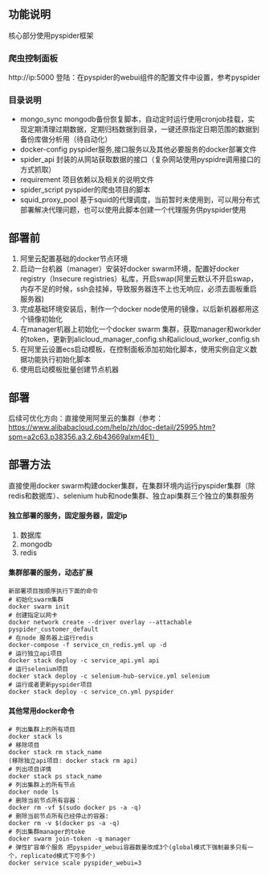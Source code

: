 ## 功能说明

核心部分使用pyspider框架

### 爬虫控制面板

http://ip:5000
登陆：在pyspider的webui组件的配置文件中设置，参考pyspider

### 目录说明

- mongo_sync mongodb备份恢复脚本，自动定时运行使用cronjob挂载，实现定期清理过期数据，定期归档数据到目录，一键还原指定日期范围的数据到备份库做分析用（待自动化）
- docker-config pyspider服务,接口服务以及其他必要服务的docker部署文件
- spider_api 封装的从网站获取数据的接口（复杂网站使用pyspidre调用接口的方式抓取）
- requirement 项目依赖以及相关的说明文件
- spider_script  pyspider的爬虫项目的脚本
- squid_proxy_pool 基于squid的代理调度，当前暂时未使用到，可以用分布式部署解决代理问题，也可以使用此脚本创建一个代理服务供pyspider使用

## 部署前

1. 阿里云配置基础的docker节点环境
2. 启动一台机器（manager）安装好docker swarm环境，配置好docker registry（Insecure registries）私库，开启swap(阿里云默认不开启swap，内存不足的时候，ssh会挂掉，导致服务器连不上也无响应，必须去面板重启服务器)
3. 完成基础环境安装后，制作一个docker node使用的镜像，以后新机器都用这个镜像初始化
4. 在manager机器上初始化一个docker swarm 集群，获取manager和workder的token，更新到alicloud_manager_config.sh和alicloud_worker_config.sh
5. 在阿里云设置ecs启动模板，在控制面板添加初始化脚本，使用实例自定义数据功能执行初始化脚本
6. 使用启动模板批量创建节点机器

## 部署

后续可优化方向：直接使用阿里云的集群（参考：https://www.alibabacloud.com/help/zh/doc-detail/25995.htm?spm=a2c63.p38356.a3.2.6b43669alxm4E1）

## 部署方法

直接使用docker swarm构建docker集群，在集群环境内运行pyspider集群（除redis和数据库）、selenium hub和node集群、独立api集群三个独立的集群服务
#### 独立部署的服务，固定服务器，固定ip

1. 数据库
2. mongodb
3. redis

#### 集群部署的服务，动态扩展

```
新部署项目按顺序执行下面的命令
# 初始化swarm集群
docker swarm init
# 创建指定以网卡
docker network create --driver overlay --attachable pyspider_customer_default
# 在node 服务器上运行redis
docker-compose -f service_cn_redis.yml up -d
# 运行独立api项目
docker stack deploy -c service_api.yml api
# 运行selenium项目
docker stack deploy -c selenium-hub-service.yml selenium
# 运行或者更新pyspider项目
docker stack deploy -c service_cn.yml pyspider
```

#### 其他常用docker命令

```
# 列出集群上的所有项目
docker stack ls
# 移除项目
docker stack rm stack_name
(移除独立api项目: docker stack rm api)
# 列出项目详情
docker stack ps stack_name
# 列出集群上的所有节点
docker node ls
# 删除当前节点所有容器：
docker rm -vf $(sudo docker ps -a -q) 
# 删除当前节点所有已经停止的容器: 
docker rm -v $(docker ps -a -q)
# 列出集群manager的toke  
docker swarm join-token -q manager
# 弹性扩容单个服务 把pyspider_webui容器数量改成3个(global模式下强制最多只有一个，replicated模式下可多个)
docker service scale pyspider_webui=3
```

